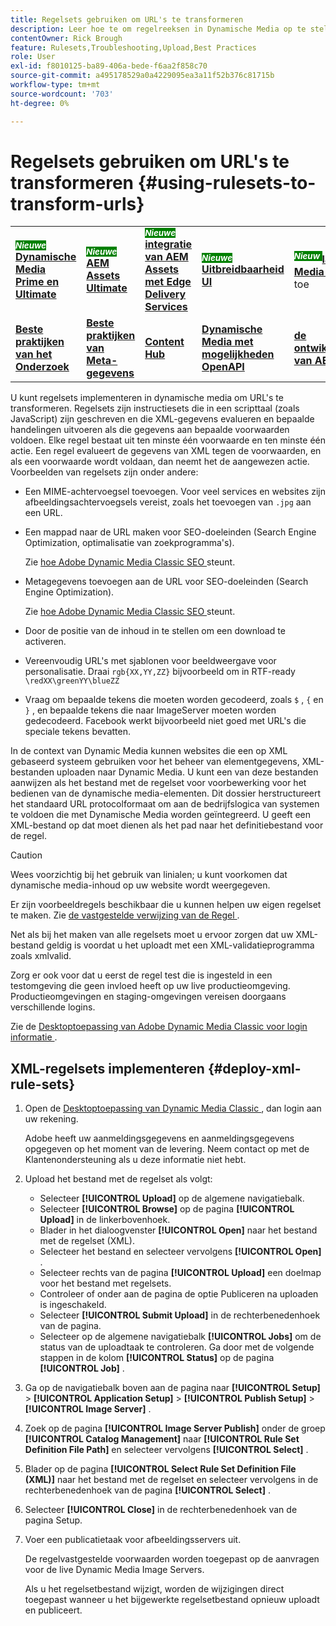 ```yaml
---
title: Regelsets gebruiken om URL's te transformeren
description: Leer hoe te om regelreeksen in Dynamische Media op te stellen om URLs om te zetten. Regelsets zijn instructiesets die in een scripttaal (zoals JavaScript) zijn geschreven en die XML-gegevens evalueren en bepaalde handelingen uitvoeren als die gegevens aan bepaalde voorwaarden voldoen.
contentOwner: Rick Brough
feature: Rulesets,Troubleshooting,Upload,Best Practices
role: User
exl-id: f8010125-ba89-406a-bede-f6aa2f858c70
source-git-commit: a495178529a0a4229095ea3a11f52b376c81715b
workflow-type: tm+mt
source-wordcount: '703'
ht-degree: 0%

---
```


# Regelsets gebruiken om URL&#39;s te transformeren {#using-rulesets-to-transform-urls}

<table>
    <tr>
        <td>
            <sup style= "background-color:#008000; color:#FFFFFF; font-weight:bold"><i> Nieuwe </i></sup> <a href="/help/assets/dynamic-media/dm-prime-ultimate.md"><b> Dynamische Media Prime en Ultimate </b></a>
        </td>
        <td>
            <sup style= "background-color:#008000; color:#FFFFFF; font-weight:bold"><i> Nieuwe </i></sup> <a href="/help/assets/assets-ultimate-overview.md"><b> AEM Assets Ultimate </b></a>
        </td>
        <td>
            <sup style= "background-color:#008000; color:#FFFFFF; font-weight:bold"><i> Nieuwe </i></sup> <a href="/help/assets/integrate-aem-assets-edge-delivery-services.md"><b> integratie van AEM Assets met Edge Delivery Services </b></a>
        </td>
        <td>
            <sup style= "background-color:#008000; color:#FFFFFF; font-weight:bold"><i> Nieuwe </i></sup> <a href="/help/assets/aem-assets-view-ui-extensibility.md"><b> Uitbreidbaarheid UI </b></a>
        </td>
          <td>
            <sup style= "background-color:#008000; color:#FFFFFF; font-weight:bold"><i> Nieuw </i></sup> <a href="/help/assets/dynamic-media/enable-dynamic-media-prime-and-ultimate.md"><b> laat Dynamische Media Prime en Ultimate </b></a> toe
        </td>
    </tr>
    <tr>
        <td>
            <a href="/help/assets/search-best-practices.md"><b> Beste praktijken van het Onderzoek </b></a>
        </td>
        <td>
            <a href="/help/assets/metadata-best-practices.md"><b> Beste praktijken van Meta-gegevens </b></a>
        </td>
        <td>
            <a href="/help/assets/product-overview.md"><b> Content Hub </b></a>
        </td>
        <td>
            <a href="/help/assets/dynamic-media-open-apis-overview.md"><b> Dynamische Media met mogelijkheden OpenAPI </b></a>
        </td>
        <td>
            <a href="https://developer.adobe.com/experience-cloud/experience-manager-apis/"><b> de ontwikkelaarsdocumentatie van AEM Assets </b></a>
        </td>
    </tr>
</table>

U kunt regelsets implementeren in dynamische media om URL&#39;s te transformeren. Regelsets zijn instructiesets die in een scripttaal (zoals JavaScript) zijn geschreven en die XML-gegevens evalueren en bepaalde handelingen uitvoeren als die gegevens aan bepaalde voorwaarden voldoen. Elke regel bestaat uit ten minste één voorwaarde en ten minste één actie. Een regel evalueert de gegevens van XML tegen de voorwaarden, en als een voorwaarde wordt voldaan, dan neemt het de aangewezen actie. Voorbeelden van regelsets zijn onder andere:

* Een MIME-achtervoegsel toevoegen. Voor veel services en websites zijn afbeeldingsachtervoegsels vereist, zoals het toevoegen van `.jpg` aan een URL.
* Een mappad naar de URL maken voor SEO-doeleinden (Search Engine Optimization, optimalisatie van zoekprogramma&#39;s).

  Zie [ hoe Adobe Dynamic Media Classic SEO ](/help/assets/dynamic-media/assets/s7_seo.pdf) steunt.

* Metagegevens toevoegen aan de URL voor SEO-doeleinden (Search Engine Optimization).

  Zie [ hoe Adobe Dynamic Media Classic SEO ](/help/assets/dynamic-media/assets/s7_seo.pdf) steunt.

* Door de positie van de inhoud in te stellen om een download te activeren.
* Vereenvoudig URL&#39;s met sjablonen voor beeldweergave voor personalisatie. Draai `rgb{XX,YY,ZZ}` bijvoorbeeld om in RTF-ready `\redXX\greenYY\blueZZ`

* Vraag om bepaalde tekens die moeten worden gecodeerd, zoals `$` , `{` en `}` , en bepaalde tekens die naar ImageServer moeten worden gedecodeerd. Facebook werkt bijvoorbeeld niet goed met URL&#39;s die speciale tekens bevatten.

In de context van Dynamic Media kunnen websites die een op XML gebaseerd systeem gebruiken voor het beheer van elementgegevens, XML-bestanden uploaden naar Dynamic Media. U kunt een van deze bestanden aanwijzen als het bestand met de regelset voor voorbewerking voor het bedienen van de dynamische media-elementen. Dit dossier herstructureert het standaard URL protocolformaat om aan de bedrijfslogica van systemen te voldoen die met Dynamische Media worden geïntegreerd. U geeft een XML-bestand op dat moet dienen als het pad naar het definitiebestand voor de regel.

>[!CAUTION]
>
>Wees voorzichtig bij het gebruik van linialen; u kunt voorkomen dat dynamische media-inhoud op uw website wordt weergegeven.

Er zijn voorbeeldregels beschikbaar die u kunnen helpen uw eigen regelset te maken.
Zie [ de vastgestelde verwijzing van de Regel ](https://experienceleague.adobe.com/en/docs/dynamic-media-developer-resources/image-serving-api/image-serving-api/rule-set-reference/c-rule-set-reference).

Net als bij het maken van alle regelsets moet u ervoor zorgen dat uw XML-bestand geldig is voordat u het uploadt met een XML-validatieprogramma zoals xmlvalid.

Zorg er ook voor dat u eerst de regel test die is ingesteld in een testomgeving die geen invloed heeft op uw live productieomgeving.
Productieomgevingen en staging-omgevingen vereisen doorgaans verschillende logins.

Zie de [ Desktoptoepassing van Adobe Dynamic Media Classic voor login informatie ](https://experienceleague.adobe.com/en/docs/dynamic-media-classic/using/getting-started/signing-out).

<!-- OBSOLETE CONTENT * **NA staging environment** login page: [https://s7sps1-staging.scene7.com/IpsWeb/](https://s7sps1-staging.scene7.com/IpsWeb/)
* **EMEA staging environment** login page: [https://s7sps3-staging.scene7.com/IpsWeb/](https://s7sps3-staging.scene7.com/IpsWeb/)
* **JAPAC staging environment** login page: [https://s7sps5-staging.scene7.com/IpsWeb/](https://s7sps5-staging.scene7.com/IpsWeb/) -->



## XML-regelsets implementeren {#deploy-xml-rule-sets}

1. Open de [ Desktoptoepassing van Dynamic Media Classic ](https://experienceleague.adobe.com/en/docs/dynamic-media-classic/using/getting-started/signing-out), dan login aan uw rekening.

   Adobe heeft uw aanmeldingsgegevens en aanmeldingsgegevens opgegeven op het moment van de levering. Neem contact op met de Klantenondersteuning als u deze informatie niet hebt.

1. Upload het bestand met de regelset als volgt:

   * Selecteer **[!UICONTROL Upload]** op de algemene navigatiebalk.
   * Selecteer **[!UICONTROL Browse]** op de pagina **[!UICONTROL Upload]** in de linkerbovenhoek.
   * Blader in het dialoogvenster **[!UICONTROL Open]** naar het bestand met de regelset (XML).
   * Selecteer het bestand en selecteer vervolgens **[!UICONTROL Open]** .
   * Selecteer rechts van de pagina **[!UICONTROL Upload]** een doelmap voor het bestand met regelsets.
   * Controleer of onder aan de pagina de optie Publiceren na uploaden is ingeschakeld.
   * Selecteer **[!UICONTROL Submit Upload]** in de rechterbenedenhoek van de pagina.
   * Selecteer op de algemene navigatiebalk **[!UICONTROL Jobs]** om de status van de uploadtaak te controleren. Ga door met de volgende stappen in de kolom **[!UICONTROL Status]** op de pagina **[!UICONTROL Job]** .

1. Ga op de navigatiebalk boven aan de pagina naar **[!UICONTROL Setup]** > **[!UICONTROL Application Setup]** > **[!UICONTROL Publish Setup]** > **[!UICONTROL Image Server]** .
1. Zoek op de pagina **[!UICONTROL Image Server Publish]** onder de groep **[!UICONTROL Catalog Management]** naar **[!UICONTROL Rule Set Definition File Path]** en selecteer vervolgens **[!UICONTROL Select]** .
1. Blader op de pagina **[!UICONTROL Select Rule Set Definition File (XML)]** naar het bestand met de regelset en selecteer vervolgens in de rechterbenedenhoek van de pagina **[!UICONTROL Select]** .
1. Selecteer **[!UICONTROL Close]** in de rechterbenedenhoek van de pagina Setup.
1. Voer een publicatietaak voor afbeeldingsservers uit.

   De regelvastgestelde voorwaarden worden toegepast op de aanvragen voor de live Dynamic Media Image Servers.

   Als u het regelsetbestand wijzigt, worden de wijzigingen direct toegepast wanneer u het bijgewerkte regelsetbestand opnieuw uploadt en publiceert.
